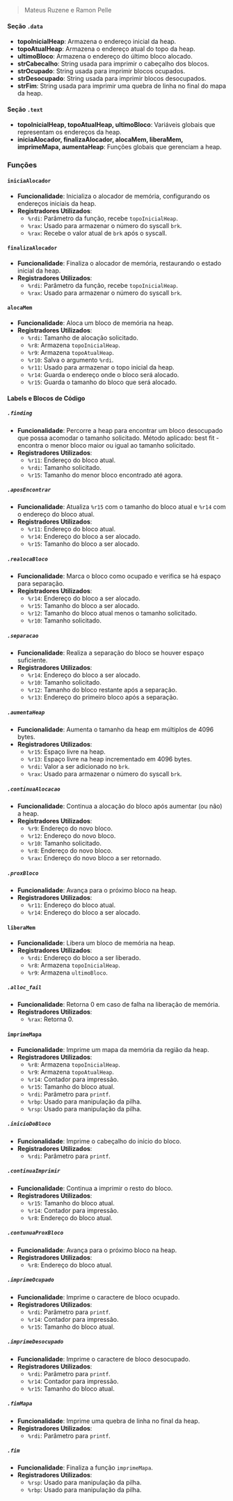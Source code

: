  > Mateus Ruzene e Ramon Pelle
#### Seção `.data`

- **topoInicialHeap**: Armazena o endereço inicial da heap.
- **topoAtualHeap**: Armazena o endereço atual do topo da heap.
- **ultimoBloco**: Armazena o endereço do último bloco alocado.
- **strCabecalho**: String usada para imprimir o cabeçalho dos blocos.
- **strOcupado**: String usada para imprimir blocos ocupados.
- **strDesocupado**: String usada para imprimir blocos desocupados.
- **strFim**: String usada para imprimir uma quebra de linha no final do mapa da heap.

#### Seção `.text`

- **topoInicialHeap, topoAtualHeap, ultimoBloco**: Variáveis globais que representam os endereços da heap.
- **iniciaAlocador, finalizaAlocador, alocaMem, liberaMem, imprimeMapa, aumentaHeap**: Funções globais que gerenciam a heap.

### Funções

#### `iniciaAlocador`

- **Funcionalidade**: Inicializa o alocador de memória, configurando os endereços iniciais da heap.
- **Registradores Utilizados**:
    - `%rdi`: Parâmetro da função, recebe `topoInicialHeap`.
    - `%rax`: Usado para armazenar o número do syscall `brk`.
    - `%rax`: Recebe o valor atual de `brk` após o syscall.

#### `finalizaAlocador`

- **Funcionalidade**: Finaliza o alocador de memória, restaurando o estado inicial da heap.
- **Registradores Utilizados**:
    - `%rdi`: Parâmetro da função, recebe `topoInicialHeap`.
    - `%rax`: Usado para armazenar o número do syscall `brk`.

#### `alocaMem`

- **Funcionalidade**: Aloca um bloco de memória na heap.
- **Registradores Utilizados**:
    - `%rdi`: Tamanho de alocação solicitado.
    - `%r8`: Armazena `topoInicialHeap`.
    - `%r9`: Armazena `topoAtualHeap`.
    - `%r10`: Salva o argumento `%rdi`.
    - `%r11`: Usado para armazenar o topo inicial da heap.
    - `%r14`: Guarda o endereço onde o bloco será alocado.
    - `%r15`: Guarda o tamanho do bloco que será alocado.

#### Labels e Blocos de Código

##### `.finding`

- **Funcionalidade**: Percorre a heap para encontrar um bloco desocupado que possa acomodar o tamanho solicitado. Método aplicado: best fit - encontra o menor bloco maior ou igual ao tamanho solicitado.
- **Registradores Utilizados**:
    - `%r11`: Endereço do bloco atual.
    - `%rdi`: Tamanho solicitado.
    - `%r15`: Tamanho do menor bloco encontrado até agora.

##### `.aposEncontrar`

- **Funcionalidade**: Atualiza `%r15` com o tamanho do bloco atual e `%r14` com o endereço do bloco atual.
- **Registradores Utilizados**:
    - `%r11`: Endereço do bloco atual.
    - `%r14`: Endereço do bloco a ser alocado.
    - `%r15`: Tamanho do bloco a ser alocado.

##### `.realocaBloco`

- **Funcionalidade**: Marca o bloco como ocupado e verifica se há espaço para separação.
- **Registradores Utilizados**:
    - `%r14`: Endereço do bloco a ser alocado.
    - `%r15`: Tamanho do bloco a ser alocado.
    - `%r12`: Tamanho do bloco atual menos o tamanho solicitado.
    - `%r10`: Tamanho solicitado.

##### `.separacao`

- **Funcionalidade**: Realiza a separação do bloco se houver espaço suficiente.
- **Registradores Utilizados**:
    - `%r14`: Endereço do bloco a ser alocado.
    - `%r10`: Tamanho solicitado.
    - `%r12`: Tamanho do bloco restante após a separação.
    - `%r13`: Endereço do primeiro bloco após a separação.

##### `.aumentaHeap`

- **Funcionalidade**: Aumenta o tamanho da heap em múltiplos de 4096 bytes.
- **Registradores Utilizados**:
    - `%r15`: Espaço livre na heap.
    - `%r13`: Espaço livre na heap incrementado em 4096 bytes.
    - `%rdi`: Valor a ser adicionado no `brk`.
    - `%rax`: Usado para armazenar o número do syscall `brk`.

##### `.continuaAlocacao`

- **Funcionalidade**: Continua a alocação do bloco após aumentar (ou não) a heap.
- **Registradores Utilizados**:
    - `%r9`: Endereço do novo bloco.
    - `%r12`: Endereço do novo bloco.
    - `%r10`: Tamanho solicitado.
    - `%r8`: Endereço do novo bloco.
    - `%rax`: Endereço do novo bloco a ser retornado.

##### `.proxBloco`

- **Funcionalidade**: Avança para o próximo bloco na heap.
- **Registradores Utilizados**:
    - `%r11`: Endereço do bloco atual.
    - `%r14`: Endereço do bloco a ser alocado.

#### `liberaMem`

- **Funcionalidade**: Libera um bloco de memória na heap.
- **Registradores Utilizados**:
    - `%rdi`: Endereço do bloco a ser liberado.
    - `%r8`: Armazena `topoInicialHeap`.
    - `%r9`: Armazena `ultimoBloco`.

##### `.alloc_fail`

- **Funcionalidade**: Retorna 0 em caso de falha na liberação de memória.
- **Registradores Utilizados**:
    - `%rax`: Retorna 0.

#### `imprimeMapa`

- **Funcionalidade**: Imprime um mapa da memória da região da heap.
- **Registradores Utilizados**:
    - `%r8`: Armazena `topoInicialHeap`.
    - `%r9`: Armazena `topoAtualHeap`.
    - `%r14`: Contador para impressão.
    - `%r15`: Tamanho do bloco atual.
    - `%rdi`: Parâmetro para `printf`.
    - `%rbp`: Usado para manipulação da pilha.
    - `%rsp`: Usado para manipulação da pilha.

##### `.inicioDoBloco`

- **Funcionalidade**: Imprime o cabeçalho do início do bloco.
- **Registradores Utilizados**:
    - `%rdi`: Parâmetro para `printf`.

##### `.continuaImprimir`

- **Funcionalidade**: Continua a imprimir o resto do bloco.
- **Registradores Utilizados**:
    - `%r15`: Tamanho do bloco atual.
    - `%r14`: Contador para impressão.
    - `%r8`: Endereço do bloco atual.

##### `.contunuaProxBloco`

- **Funcionalidade**: Avança para o próximo bloco na heap.
- **Registradores Utilizados**:
    - `%r8`: Endereço do bloco atual.

##### `.imprimeOcupado`

- **Funcionalidade**: Imprime o caractere de bloco ocupado.
- **Registradores Utilizados**:
    - `%rdi`: Parâmetro para `printf`.
    - `%r14`: Contador para impressão.
    - `%r15`: Tamanho do bloco atual.

##### `.imprimeDesocupado`

- **Funcionalidade**: Imprime o caractere de bloco desocupado.
- **Registradores Utilizados**:
    - `%rdi`: Parâmetro para `printf`.
    - `%r14`: Contador para impressão.
    - `%r15`: Tamanho do bloco atual.

##### `.fimMapa`

- **Funcionalidade**: Imprime uma quebra de linha no final da heap.
- **Registradores Utilizados**:
    - `%rdi`: Parâmetro para `printf`.

##### `.fim`

- **Funcionalidade**: Finaliza a função `imprimeMapa`.
- **Registradores Utilizados**:
    - `%rsp`: Usado para manipulação da pilha.
    - `%rbp`: Usado para manipulação da pilha.
